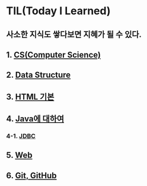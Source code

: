 # TIL(Today I Learned)

## 사소한 지식도 쌓다보면 지혜가 될 수 있다.

## 1. [CS(Computer Science)](https://github.com/BEDongryeol/TIL/tree/main/CS)
## 2. [Data Structure](https://github.com/BEDongryeol/TIL/tree/main/DataStructure)
## 3. [HTML 기본](https://github.com/BEDongryeol/TIL/tree/main/HTML)
## 4. [Java에 대하여](https://github.com/BEDongryeol/TIL/tree/main/Java)
### 4-1. [JDBC](https://github.com/BEDongryeol/TIL/tree/main/Java/JDBC)
## 5. [Web](https://github.com/BEDongryeol/TIL/tree/main/WEB)
## 6. [Git, GitHub](https://github.com/BEDongryeol/TIL/tree/main/git-github)
